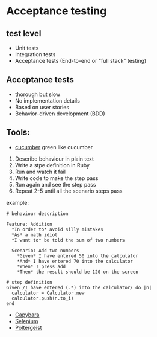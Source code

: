 # Acceptance testing

## test level

- Unit tests
- Integration tests
- Acceptance tests (End-to-end or "full stack" testing)

## Acceptance tests

- thorough but slow
- No implementation details
- Based on user stories
- Behavior-driven development (BDD)

## Tools:

- [cucumber](https://cucumber.io/)
green like cucumber

1. Describe behaviour in plain text
2. Write a stpe definition in Ruby
3. Run and watch it fail
4. Write code to make the step pass
5. Run again and see the step pass
6. Repeat 2-5 until all the scenario steps pass

example:

```
# behaviour description

Feature: Addition
  *In order to* avoid silly mistakes
  *As* a math idiot
  *I want to* be told the sum of two numbers

  Scenario: Add two numbers
    *Given* I have entered 50 into the calculator
    *And* I have entered 70 into the calculator
    *When* I press add
    *Then* the result should be 120 on the screen

# step definition
Given /I have entered (.*) into the calculator/ do |n|
  calculator = Calculator.new
  calculator.push(n.to_i)
end
```

- [Capybara](https://github.com/teamcapybara/capybara)
- [Selenium](http://www.seleniumhq.org/)
- [Poltergeist](https://github.com/teampoltergeist/poltergeist)
